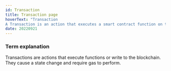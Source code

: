 ```yaml
---
id: Transaction
title: Transaction page
hoverText: "Transaction
A Transaction is an action that executes a smart contract function on the blockchain or writes to the blockchain"
date: 20220921
---
```


### Term explanation

Transactions are actions that execute functions or write to the blockchain. They cause a state change and require gas to perform. 